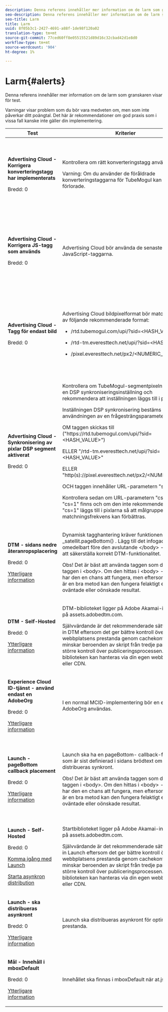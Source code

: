 ```yaml
---
description: Denna referens innehåller mer information om de larm som granskaren visar för test.
seo-description: Denna referens innehåller mer information om de larm som granskaren visar för test.
seo-title: Larm
title: Larm
uuid: 8f05b3c1-2427-4691-a88f-1de98f120a02
translation-type: tm+mt
source-git-commit: 77ced60ff8e05515521d89d16c32cbad42d1e8d0
workflow-type: tm+mt
source-wordcount: '904'
ht-degree: 1%

---
```



# Larm{#alerts}

Denna referens innehåller mer information om de larm som granskaren visar för test.

Varningar visar problem som du bör vara medveten om, men som inte påverkar ditt poängtal. Det här är rekommendationer om god praxis som i vissa fall kanske inte gäller din implementering.

<table id="table_031432C9BB804A6F90E7FF572739E169"> 
 <thead> 
  <tr> 
   <th colname="col1" class="entry"> Test </th> 
   <th colname="col2" class="entry"> Kriterier </th> 
   <th colname="col3" class="entry"> Rekommendation </th> 
  </tr>
 </thead>
 <tbody> 
  <tr> 
   <td colname="col1"> 
    <!--
      1.0.1 
    --> <p><b>Advertising Cloud - Korrigera konverteringstagg har implementerats</b> </p> <p>Bredd: 0 </p> </td> 
   <td colname="col2"> <p>Kontrollera om rätt konverteringstagg används. </p> <p> <p>Varning:  Om du använder de föråldrade konverteringstaggarna för TubeMogul kan data gå förlorade. </p> </p> </td> 
   <td colname="col3"> <p>Uppgradera dina konverteringspixlar till de nya konverteringstaggarna för Advertising Cloud-bilder. </p> <p>Det är enklast med Advertising Cloud Launch Extension. </p> </td> 
  </tr> 
  <tr> 
   <td colname="col1"> 
    <!--
      1.0.1 
    --> <p><b>Advertising Cloud - Korrigera JS-tagg som används</b> </p> <p>Bredd: 0 </p> </td> 
   <td colname="col2"> <p>Advertising Cloud bör använda de senaste JavaScript-taggarna. </p> </td> 
   <td colname="col3"> <p>Uppgradera Advertising Cloud JavaScript till den senaste versionen. Om du använder de inaktuella JavaScript-versionerna kan du förlora funktioner. </p> <p>Detta kan göras enklare med Advertising Cloud Launch Extension. </p> </td> 
  </tr> 
  <tr> 
   <td colname="col1"> 
    <!--
      1.0.1 
    --> <p><b>Advertising Cloud - Tagg för endast bild</b> </p> <p>Bredd: 0 </p> </td> 
   <td colname="col2"> <p>Advertising Cloud bildpixelformat bör matcha något av följande rekommenderade format: </p> <p> 
     <ul id="ul_D85BE9C8A8654DE890E1A814E3573D86"> 
      <li id="li_E2AEDD76AC7044E8AD6AE8375858D198"> <p><span class="codeph"> /rtd.tubemogul.com/upi/?sid=&lt;HASH_VALUE&gt;</span> </p> </li> 
      <li id="li_1EEFA03516BF445294B5EC5DED891758"> <p><span class="codeph"> /rtd-tm.everesttech.net/upi/?sid=&lt;HASH_VALUE&gt;</span> </p> </li> 
      <li id="li_F72206B142214217BDD34356D2F3D8AD"> <p><span class="codeph"> /pixel.everesttech.net/px2/&lt;NUMERIC_ID&gt;?</span> </p> </li> 
     </ul> </p> </td> 
   <td colname="col3"> <p>Uppgradera dina Advertising Cloud-pixlar till de nya Advertising Cloud-taggar som säkerställer att du utnyttjar alla funktioner i Advertising Cloud. </p> <p>Det är enklast med Advertising Cloud Launch Extension. </p> </td> 
  </tr> 
  <tr> 
   <td colname="col1"> 
    <!--
      1.0.1 
    --> <p><b>Advertising Cloud - Synkronisering av pixlar DSP segment aktiverat</b> </p> <p>Bredd: 0 </p> </td> 
   <td colname="col2"> <p>Kontrollera om TubeMogul-segmentpixeln innehåller en DSP synkroniseringsinställning och rekommendera att inställningen läggs till i pixeln. </p> <p>Inställningen DSP synkronisering bestäms av användningen av en frågesträngsparameter, så </p> <p>OM taggen skickas till<span class="codeph"> ("https://rtd.tubemogul.com/upi/?sid=&lt;HASH_VALUE&gt;")</span> </p> <p> ELLER <span class="codeph"> "/rtd-tm.everesttech.net/upi/?sid=&lt;HASH_VALUE&gt;"</span> </p> <p> ELLER <span class="codeph"> "http(s)://pixel.everesttech.net/px2/&lt;NUMERIC_ID&gt;?"</span> </p> <p>OCH taggen innehåller URL-parametern <span class="codeph"> "sid=")</span> </p> <p>Kontrollera sedan om URL-parametern <span class="codeph"> "cs=0"</span> eller<span class="codeph"> "cs=1"</span> finns och om den inte rekommenderar att <span class="codeph"> "cs=1"</span> läggs till i pixlarna så att målgruppens matchningsfrekvens kan förbättras. </p> </td> 
   <td colname="col3"> <p> Lägg till URL-parametern <span class="codeph"> "cs=1"</span> i dina Advertising Cloud-pixlar så att DSP kan synkroniseras, vilket ökar målgruppsmatchningen. </p> <p>Detta kan du enkelt göra med Advertising Cloud Launch Extension. </p> </td> 
  </tr> 
  <tr> 
   <td colname="col1"> 
    <!--
      CAce6db25bc8c443409f0fcc5ac9d622c3 
    --> <p><b>DTM - sidans nedre återanropsplacering</b> </p> <p>Bredd: 0 </p> <p><a href="https://docs.adobe.com/content/help/en/dtm/using/client-side/t-add-header-fooder-code.html" format="html" scope="external"> Ytterligare information</a> </p> 
    <!--
      TEa9df69942f404055a64262889c8b21d3 
    --> </td> 
   <td colname="col2"> <p>Dynamisk tagghantering kräver funktionen <span class="codeph"> _satellit.pageBottom()</span> . Lägg till det infogade skriptet omedelbart före den avslutande <span class="codeph"> &lt;/body&gt;</span> -taggen för att säkerställa korrekt DTM-funktionalitet. </p> <p> <p>Obs! Det är bäst att använda taggen som den <i>sista</i> taggen i <span class="codeph"> &lt;body&gt;</span>. Om den hittas i <span class="codeph"> &lt;body&gt;</span> -taggen har den en chans att fungera, men eftersom det inte är en bra metod kan den fungera felaktigt eller med oväntade eller oönskade resultat. </p> </p> </td> 
   <td colname="col3"> <p>Lägg till det infogade skriptet omedelbart före den avslutande <span class="codeph"> &lt;/body&gt;</span> -taggen för att säkerställa korrekt DTM-funktionalitet. </p> </td> 
  </tr> 
  <tr> 
   <td colname="col1"> 
    <!--
      1.0.1 
    --> <p><b>DTM - Self-Hosted</b> </p> <p>Bredd: 0 </p> <p><a href="https://docs.adobe.com/content/help/en/dtm/using/client-side/client-side-information.html" format="html" scope="external"> Ytterligare information</a> </p> </td> 
   <td colname="col2"> <p> DTM-biblioteket ligger på Adobe Akamai-instansen på <span class="filepath"> assets.adobedtm.com</span>. </p> <p> Självvärdande är det rekommenderade sättet att läsa in DTM eftersom det ger bättre kontroll över webbplatsens prestanda genom cachekontroll, minskar beroenden av skript från tredje part och ger större kontroll över publiceringsprocessen. DTM-biblioteken kan hanteras via din egen webbhosting eller CDN. </p> </td> 
   <td colname="col3"> <p>Självvärdande är det rekommenderade sättet att läsa in DTM på en sida. Även om DTM-värdtjänster via Akamai CDN fungerar i de flesta fall, förbättras sidprestanda av självvärdtjänster. </p> </td> 
  </tr> 
  <tr> 
   <td colname="col1"> 
    <!--
      1.0.1 
    --> <p><b> Experience Cloud ID-tjänst - använd endast en AdobeOrg</b> </p> <p>Bredd: 0 </p> <p><a href="https://docs.adobe.com/content/help/en/id-service/using/intro/id-request.html" format="html" scope="external"> Ytterligare information</a> </p> </td> 
   <td colname="col2"> <p>I en normal MCID-implementering bör en enda AdobeOrg användas. </p> </td> 
   <td colname="col3"> <p>Verifiera att det finns flera AdobeOrg ID:n för den här implementeringen. </p> </td> 
  </tr> 
  <tr> 
   <td colname="col1"> 
    <!--
      1.0.5 
    --> <p><b>Launch - pageBottom callback placement</b> </p> <p>Bredd: 0 </p> <p><a href="https://adobe.com/go/launch_help_get_started" format="https" scope="external"> Ytterligare information</a> </p> 
    <!--
      TE48c499b022f545c5bccc6f8bde169685 
    --> </td> 
   <td colname="col2"> <p>Launch ska ha en <span class="codeph"> pageBottom- </span>callback-funktion som är sist definierad i sidans brödtext om den distribueras synkront. </p> <p> <p>Obs! Det är bäst att använda taggen som den <i>sista</i> taggen i <span class="codeph"> &lt;body&gt;</span>. Om den hittas i <span class="codeph"> &lt;body&gt;</span> -taggen har den en chans att fungera, men eftersom det inte är en bra metod kan den fungera felaktigt eller med oväntade eller oönskade resultat. </p> </p> </td> 
   <td colname="col3"> <p>Launch kräver funktionen <span class="codeph"> _satellit.pageBottom()</span> för synkrona distributioner. Lägg till det infogade skriptet omedelbart före den avslutande <span class="codeph"> &lt;/body&gt;</span> -taggen för att säkerställa rätt startfunktion. </p> </td> 
  </tr> 
  <tr> 
   <td colname="col1"> 
    <!--
      1.0.1 
    --> <p><b>Launch - Self-Hosted</b> </p> <p>Bredd: 0 </p> <p><a href="https://adobe.com/go/launch_help_get_started" format="https" scope="external"> Komma igång med Launch</a> </p> <p><a href="https://docs.adobe.com/content/help/en/launch/using/reference/client-side-info/asynchronous-deployment.html" format="https" scope="external"> Starta asynkron distribution</a> </p> </td> 
   <td colname="col2"> <p>Startbiblioteket ligger på Adobe Akamai-instansen på <span class="filepath"> assets.adobedtm.com</span>. </p> <p>Självvärdande är det rekommenderade sättet att läsa in Launch eftersom det ger bättre kontroll över webbplatsens prestanda genom cachekontroll, minskar beroenden av skript från tredje part och ger större kontroll över publiceringsprocessen. Launch-biblioteken kan hanteras via din egen webbhosting eller CDN. </p> </td> 
   <td colname="col3"> <p>Även om Launch-värdtjänster via Akamai CDN fungerar i de flesta fall rekommenderar vi att självvärdtjänster implementeras som ett första steg i att förbättra sidans prestanda. </p> </td> 
  </tr> 
  <tr> 
   <td colname="col1"> 
    <!--
      1.0.1 
    --> <p><b>Launch - ska distribueras asynkront</b> </p> <p>Bredd: 0 </p> <p><a href="https://adobe.com/go/launch_help_get_started" format="https" scope="external"> Ytterligare information</a> </p> </td> 
   <td colname="col2"> <p>Launch ska distribueras asynkront för optimala prestanda. </p> </td> 
   <td colname="col3"> <p>Inkludera parametern async i det infogade skriptet för att säkerställa korrekt asynkron start-funktion </p> </td> 
  </tr> 
  <tr> 
   <td colname="col1"> 
    <!--
      1.0.1 
    --> <p><b> Mål - Innehåll i mboxDefault</b> </p> <p>Bredd: 0 </p> <p><a href="https://docs.adobe.com/content/help/en/target/using/implement-target/implementing-target.html" format="html" scope="external"> Ytterligare information</a> </p> </td> 
   <td colname="col2"> <p> Innehållet ska finnas i mboxDefault när at.js används. </p> </td> 
   <td colname="col3"> <p>Kontrollera att innehållet är tillgängligt. </p> </td> 
  </tr> 
 </tbody> 
</table>

